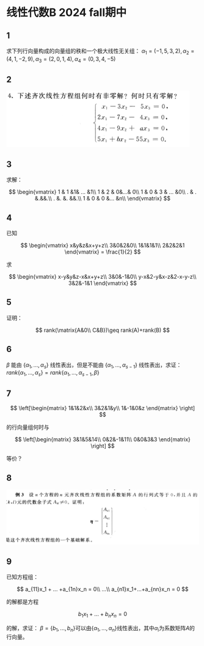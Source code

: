 # 线性代数B 2024 fall期中

## 1

求下列行向量构成的向量组的秩和一个极大线性无关组：
$\alpha_1 = (-1,5,3,2), \alpha_2 = (4,1,-2,9), \alpha_3 = (2,0,1,4), \alpha_4 = (0,3,4,-5)$

## 2

<img src="https://raw.githubusercontent.com/stur007/img/main/img/202412281002113.png" alt="image-20241030194333299" style="zoom:50%;" />

## 3

求解：

$$
\begin{vmatrix}
1 & 1 &1& ... &1\\
1 & 2 & 0&...& 0\\
1 & 0 & 3 & ... &0\\
. & . &.&&.\\
. &. &. &&.\\
1 & 0 & 0 &... &n\\
\end{vmatrix}
$$

## 4

已知

$$
\begin{vmatrix}
x&y&z&x+y+z\\
3&0&2&0\\
1&1&1&1\\
2&2&2&1
\end{vmatrix}
= \frac{1}{2}
$$

求

$$
\begin{vmatrix}
x-y&y&z-x&x+y+z\\
3&0&-1&0\\
y-x&2-y&x-z&2-x-y-z\\
3&2&-1&1
\end{vmatrix}
$$


## 5

证明：

$$
rank(\matrix{A&0\\
C&B})\geq rank(A)+rank(B)
$$

## 6

$\beta$ 能由 $\{\alpha_1, ..., \alpha_s\}$ 线性表出，但是不能由 $\{\alpha_1, ..., \alpha_{s-1}\}$ 线性表出，求证：
$rank\{\alpha_1,...,\alpha_s\} = rank\{\alpha_1, ..., \alpha_{s-1}, \beta\}$

## 7

$$
\left[\begin{matrix}
1&1&2&x\\
3&2&1&y\\
1&-1&0&z
\end{matrix}
\right]
$$

的行向量组何时与

$$
\left[\begin{matrix}
3&1&5&14\\
0&2&-1&11\\
0&0&3&3
\end{matrix}
\right]
$$

等价？

## 8

<img src="https://raw.githubusercontent.com/stur007/img/main/img/202412281004242.png" alt="image-20241030195044117" style="zoom:50%;" />

## 9

已知方程组：

$$
a_{11}x_1 + ... +a_{1n}x_n = 0\\
...\\
a_{n1}x_1+...+a_{nn}x_n = 0
$$

的解都是方程

$$
b_1 x_1 +... +b_n x_n = 0
$$

的解，求证：
$\beta = \{b_1, ..., b_n\}$可以由$\{\alpha_1, ... ,\alpha_n\}$线性表出，其中$\alpha_i$为系数矩阵$A$的行向量。

